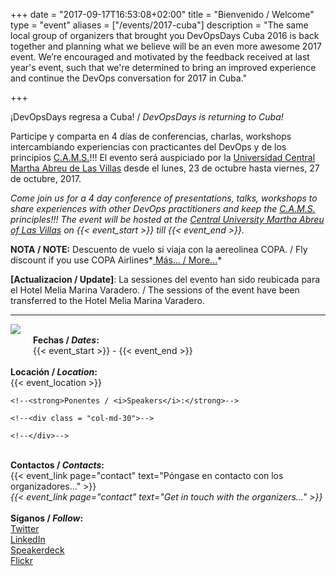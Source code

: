 +++
date = "2017-09-17T16:53:08+02:00"
title = "Bienvenido / Welcome"
type = "event"
aliases = ["/events/2017-cuba"]
description = "The same local group of organizers that brought you DevOpsDays Cuba 2016 is back together and planning what we believe will be an even more awesome 2017 event. We’re encouraged and motivated by the feedback received at last year's event, such that we're determined to bring an improved experience and continue the DevOps conversation for 2017 in Cuba."

+++

¡DevOpsDays regresa a Cuba! / <i>DevOpsDays is returning to Cuba!</i>

Participe y comparta en 4 días de conferencias, charlas, workshops intercambiando experiencias con practicantes del DevOps y de los principios <a href="http://devopsdictionary.com/wiki/CAMS">C.A.M.S.</a>!!! El evento será auspiciado por la <a href="http://www.uclv.edu.cu/"> Universidad Central Martha Abreu de Las Villas</a> desde el lunes, 23 de octubre hasta viernes, 27 de octubre, 2017.


*Come join us for a 4 day conference of presentations, talks, workshops to share experiences with other DevOps practitioners and keep the <a href="http://devopsdictionary.com/wiki/CAMS">C.A.M.S.</a> principles!!! The event will be hosted at the <a href="http://www.uclv.edu.cu/">Central University Martha Abreu of Las Villas</a> on {{< event_start >}} till {{< event_end  >}}.*

**NOTA / NOTE:** Descuento de vuelo si viaja con la aereolinea COPA. / Fly discount if you use COPA Airlines*<a href="/events/2017-cuba/discount"> Más... / More...</a>*

**[Actualizacion / Update]**: La sessiones del evento han sido reubicada para el Hotel Melia Marina Varadero. / The sessions of the event have been transferred to the Hotel Melia Marina Varadero.
     


----------

<img style="float: left; max-width: 300px; padding: 0px 20px 20px 0px" src="/events/2017-cuba/logo.png">

<!-- <div style="text-align:center;">
  {{< event_logo >}}
</div> -->
<br>
<div class = "row">
  <div class = "col-md-2">
    <strong>Fechas / <i>Dates</i>:</strong>
  </div>
  <div class = "col-md-30">
    {{< event_start >}} - {{< event_end >}}
  </div>
</div>
<br>
<div class = "row">
  <div class = "col-md-2">
    <strong>Locación / <i>Location</i>:</strong>
  </div>
  <div class = "col-md-30">
    {{< event_location >}}
  </div>
</div>

  <!-- <tr>
    <td><b>Propose</b></td>
    <td>{{< event_link page="propose" text="Propose a talk!" >}}</td>
  </tr> -->
  <!-- <tr>
    <td><b>Register</b></td>
    <td>{{< event_link page="registration" text="Register to attend the event!" >}}</td>
  </tr> -->

<!--<div class = "row">-->
  <!--<div class = "col-md-2">-->
    <!--<strong>Ponentes / <i>Speakers</i>:</strong>-->
  <!--</div>-->
    <!--<div class = "col-md-30">-->
   <!--Mire quienes son los {{< event_link page="speakers" text="ponentes confirmados..." >}}<br>-->
   <!--<i>Check out who are the {{< event_link page="speakers" text="confirmed speakers..." >}}</i>-->
    <!--</div>-->
<!--</div>  -->
<br>
<div class = "row">
  <div class = "col-md-2">
    <strong>Contactos / <i>Contacts</i>:</strong>
  </div>
    <div class = "col-md-30">
    {{< event_link page="contact" text="Póngase en contacto con los organizadores..." >}}<br>
    <i>{{< event_link page="contact" text="Get in touch with the organizers..." >}}</i>
    </div>
</div>

<br>
<div class = "row">
  <div class = "col-md-2">
    <strong>Síganos / <i>Follow</i>:</strong>
  </div>
    <div class = "col-md-30">
    <a href="https://twitter.com/devopsdayscuba">Twitter</a><br>
    <a href="https://linkedin.com/groups/7070120">LinkedIn</a><br>
    <a href="https://speakerdeck.com/devopsdayscuba/">Speakerdeck</a><br>
    <!--<a href="https://www.youtube.com/playlist?list=PLobspijdw3822IEFotAHz_vWrc0nTqwxn">Youtube</a><br>-->
    <a href="https://www.flickr.com/photos/devopsdayscuba/sets/72157676474202286">Flickr</a><br>
    </div>
</div>  

 
  

